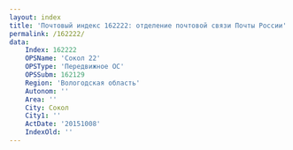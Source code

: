 ```yaml
---
layout: index
title: 'Почтовый индекс 162222: отделение почтовой связи Почты России'
permalink: /162222/
data:
    Index: 162222
    OPSName: 'Сокол 22'
    OPSType: 'Передвижное ОС'
    OPSSubm: 162129
    Region: 'Вологодская область'
    Autonom: ''
    Area: ''
    City: Сокол
    City1: ''
    ActDate: '20151008'
    IndexOld: ''
---
```

